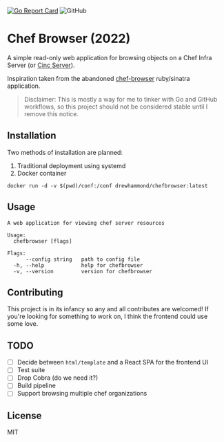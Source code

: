[![Go Report Card](https://goreportcard.com/badge/github.com/drewhammond/chefbrowser)](https://goreportcard.com/report/github.com/drewhammond/chefbrowser)
![GitHub](https://img.shields.io/github/license/drewhammond/chefbrowser)

# Chef Browser (2022)

A simple read-only web application for browsing objects on a Chef Infra Server (or [Cinc Server](https://cinc.sh/)).

Inspiration taken from the abandoned [chef-browser](https://github.com/3ofcoins/chef-browser) ruby/sinatra application.

>Disclaimer: This is mostly a way for me to tinker with Go and GitHub workflows, so this project should not be considered
stable until I remove this notice.

## Installation

Two methods of installation are planned:

1. Traditional deployment using systemd
2. Docker container

```shell
docker run -d -v $(pwd)/conf:/conf drewhammond/chefbrowser:latest
```

## Usage

```shell
A web application for viewing chef server resources

Usage:
  chefbrowser [flags]

Flags:
      --config string   path to config file
  -h, --help            help for chefbrowser
  -v, --version         version for chefbrowser
```

## Contributing

This project is in its infancy so any and all contributes are welcomed! If you're looking for something to work on,
I think the frontend could use some love.

## TODO

- [ ] Decide between `html/template` and a React SPA for the frontend UI
- [ ] Test suite
- [ ] Drop Cobra (do we need it?)
- [ ] Build pipeline
- [ ] Support browsing multiple chef organizations

## License

MIT
